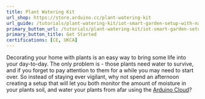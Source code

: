 ```yaml
---
title: Plant Watering Kit
url_shop: https://store.arduino.cc/plant-watering-kit
url_guide: /tutorials/plant-watering-kit/iot-smart-garden-setup-with-nanorp2040
primary_button_url: /tutorials/plant-watering-kit/iot-smart-garden-setup-with-nanorp2040
primary_button_title: Get Started
certifications: [CE, UKCA]
---
```


Decorating your home with plants is an easy way to bring some life into your day-to-day. The only problem is - those plants need water to survive, and if you forget to pay attention to them for a while you may need to start over. So instead of staying ever vigilant, why not spend an afternoon creating a setup that will let you both monitor the amount of moisture in your plants soil, and water your plants from afar using the [Arduino Cloud](https://docs.arduino.cc/cloud/iot-cloud)?